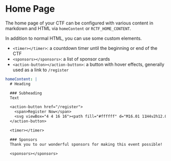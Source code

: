 # Home Page

The home page of your CTF can be configured with various content in markdown and HTML via `homeContent` or `RCTF_HOME_CONTENT`.

In addition to normal HTML, you can use some custom elements.

- `<timer></timer>`: a countdown timer until the beginning or end of the CTF
- `<sponsors></sponsors>`: a list of sponsor cards
- `<action-button></action-button>`: a button with hover effects, generally used as a link to `/register`

```yaml
homeContent: |
  # Heading

  ### Subheading
  Text

  <action-button href="/register">
    <span>Register Now</span>
    <svg viewBox="4 4 16 16"><path fill="#ffffff" d="M16.01 11H4v2h12.01v3L20 12l-3.99-4z"></path></svg>
  </action-button>

  <timer></timer>

  ### Sponsors
  Thank you to our wonderful sponsors for making this event possible!

  <sponsors></sponsors>
```
